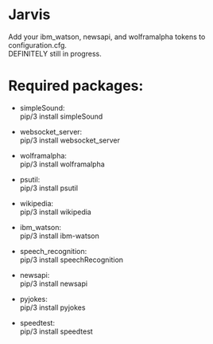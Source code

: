 # Jarvis
 Add your ibm_watson, newsapi, and wolframalpha tokens to configuration.cfg.\
 DEFINITELY still in progress.
 
 # Required packages: 
 * simpleSound:\
   pip/3 install simpleSound

 * websocket_server:\
   pip/3 install websocket_server 

 * wolframalpha:\
   pip/3 install wolframalpha

 * psutil:\
   pip/3 install psutil
   
 * wikipedia:\
  pip/3 install wikipedia
   
 * ibm_watson:\
  pip/3 install ibm-watson
   
 * speech_recognition:\
  pip/3 install speechRecognition

 * newsapi:\
   pip/3 install newsapi

 * pyjokes:\
   pip/3 install pyjokes

 * speedtest:\
   pip/3 install speedtest
  
